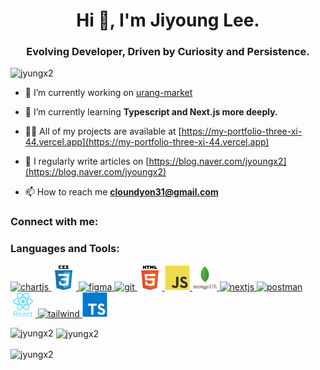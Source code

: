 <h1 align="center">Hi 👋, I'm Jiyoung Lee.</h1>
<h3 align="center">Evolving Developer, Driven by Curiosity and Persistence.</h3>

<p align="left"> <img src="https://komarev.com/ghpvc/?username=jyungx2&label=Profile%20views&color=0e75b6&style=flat" alt="jyungx2" /> </p>

- 🔭 I’m currently working on [urang-market](https://next-urang-market.vercel.app/)

- 🌱 I’m currently learning **Typescript and Next.js more deeply.**

- 👨‍💻 All of my projects are available at [https://my-portfolio-three-xi-44.vercel.app](https://my-portfolio-three-xi-44.vercel.app)

- 📝 I regularly write articles on [https://blog.naver.com/jyoungx2](https://blog.naver.com/jyoungx2)

- 📫 How to reach me **cloundyon31@gmail.com**

<h3 align="left">Connect with me:</h3>
<p align="left">
</p>

<h3 align="left">Languages and Tools:</h3>
<p align="left"> <a href="https://www.chartjs.org" target="_blank" rel="noreferrer"> <img src="https://www.chartjs.org/media/logo-title.svg" alt="chartjs" width="40" height="40"/> </a> <a href="https://www.w3schools.com/css/" target="_blank" rel="noreferrer"> <img src="https://raw.githubusercontent.com/devicons/devicon/master/icons/css3/css3-original-wordmark.svg" alt="css3" width="40" height="40"/> </a> <a href="https://www.figma.com/" target="_blank" rel="noreferrer"> <img src="https://www.vectorlogo.zone/logos/figma/figma-icon.svg" alt="figma" width="40" height="40"/> </a> <a href="https://git-scm.com/" target="_blank" rel="noreferrer"> <img src="https://www.vectorlogo.zone/logos/git-scm/git-scm-icon.svg" alt="git" width="40" height="40"/> </a> <a href="https://www.w3.org/html/" target="_blank" rel="noreferrer"> <img src="https://raw.githubusercontent.com/devicons/devicon/master/icons/html5/html5-original-wordmark.svg" alt="html5" width="40" height="40"/> </a> <a href="https://developer.mozilla.org/en-US/docs/Web/JavaScript" target="_blank" rel="noreferrer"> <img src="https://raw.githubusercontent.com/devicons/devicon/master/icons/javascript/javascript-original.svg" alt="javascript" width="40" height="40"/> </a> <a href="https://www.mongodb.com/" target="_blank" rel="noreferrer"> <img src="https://raw.githubusercontent.com/devicons/devicon/master/icons/mongodb/mongodb-original-wordmark.svg" alt="mongodb" width="40" height="40"/> </a> <a href="https://nextjs.org/" target="_blank" rel="noreferrer"> <img src="https://cdn.worldvectorlogo.com/logos/nextjs-2.svg" alt="nextjs" width="40" height="40"/> </a> <a href="https://postman.com" target="_blank" rel="noreferrer"> <img src="https://www.vectorlogo.zone/logos/getpostman/getpostman-icon.svg" alt="postman" width="40" height="40"/> </a> <a href="https://reactjs.org/" target="_blank" rel="noreferrer"> <img src="https://raw.githubusercontent.com/devicons/devicon/master/icons/react/react-original-wordmark.svg" alt="react" width="40" height="40"/> </a> <a href="https://tailwindcss.com/" target="_blank" rel="noreferrer"> <img src="https://www.vectorlogo.zone/logos/tailwindcss/tailwindcss-icon.svg" alt="tailwind" width="40" height="40"/> </a> <a href="https://www.typescriptlang.org/" target="_blank" rel="noreferrer"> <img src="https://raw.githubusercontent.com/devicons/devicon/master/icons/typescript/typescript-original.svg" alt="typescript" width="40" height="40"/> </a> </p>

<p><img align="left" src="https://github-readme-stats.vercel.app/api/top-langs?username=jyungx2&show_icons=true&locale=en&layout=compact" alt="jyungx2" /></p>

<p>&nbsp;<img align="center" src="https://github-readme-stats.vercel.app/api?username=jyungx2&show_icons=true&locale=en" alt="jyungx2" /></p>

<p><img align="center" src="https://github-readme-streak-stats.herokuapp.com/?user=jyungx2&" alt="jyungx2" /></p>
